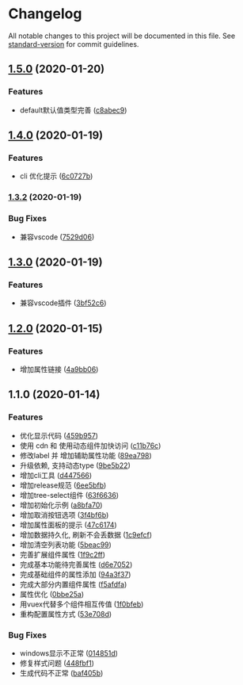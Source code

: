 # Changelog

All notable changes to this project will be documented in this file. See [standard-version](https://github.com/conventional-changelog/standard-version) for commit guidelines.

## [1.5.0](https://github.com/dream2023/vue-ele-form-generator/compare/v1.4.0...v1.5.0) (2020-01-20)


### Features

* default默认值类型完善 ([c8abec9](https://github.com/dream2023/vue-ele-form-generator/commit/c8abec90d4d4db2f8435ede872ccceed08e34f03))

## [1.4.0](https://github.com/dream2023/vue-ele-form-generator/compare/v1.3.2...v1.4.0) (2020-01-19)


### Features

* cli 优化提示 ([6c0727b](https://github.com/dream2023/vue-ele-form-generator/commit/6c0727bc013bff133b47d3628d93f57b0c07eb0a))

### [1.3.2](https://github.com/dream2023/vue-ele-form-generator/compare/v1.3.0...v1.3.2) (2020-01-19)


### Bug Fixes

* 兼容vscode ([7529d06](https://github.com/dream2023/vue-ele-form-generator/commit/7529d064a0054c8fb3469ff2985a9993594a9f02))

## [1.3.0](https://github.com/dream2023/vue-ele-form-generator/compare/v1.2.0...v1.3.0) (2020-01-19)


### Features

* 兼容vscode插件 ([3bf52c6](https://github.com/dream2023/vue-ele-form-generator/commit/3bf52c6996b9c031aacff5a44ac9aacb0702f65b))

## [1.2.0](https://github.com/dream2023/vue-ele-form-generator/compare/v1.1.0...v1.2.0) (2020-01-15)


### Features

* 增加属性链接 ([4a9bb06](https://github.com/dream2023/vue-ele-form-generator/commit/4a9bb065bba2a2e53bd7b12cdb63c36af7f84261))

## 1.1.0 (2020-01-14)


### Features

* 优化显示代码 ([459b957](https://github.com/dream2023/vue-ele-form-generator/commit/459b957d734eab16a2469983583d37ad08a280f6))
* 使用 cdn 和 使用动态组件加快访问 ([c11b76c](https://github.com/dream2023/vue-ele-form-generator/commit/c11b76c4a6e1274742b2c0d79ae1af25f4205908))
* 修改label 并 增加辅助属性功能 ([89ea798](https://github.com/dream2023/vue-ele-form-generator/commit/89ea7987f04c2b48f22789ee112a2813a8ce18bc))
* 升级依赖, 支持动态type ([9be5b22](https://github.com/dream2023/vue-ele-form-generator/commit/9be5b2293f9855212f551a2f0f64c4f672fa0a4d))
* 增加cli工具 ([d447566](https://github.com/dream2023/vue-ele-form-generator/commit/d44756653c9fe6ba897a4974bd247d9289fc58cc))
* 增加release规范 ([6ee5bfb](https://github.com/dream2023/vue-ele-form-generator/commit/6ee5bfb447de5d45bc4ca668fcc44086ced3b13f))
* 增加tree-select组件 ([63f6636](https://github.com/dream2023/vue-ele-form-generator/commit/63f6636fc1ca930ad9aad7a4bd516058156d1f24))
* 增加初始化示例 ([a8bfa70](https://github.com/dream2023/vue-ele-form-generator/commit/a8bfa70b2741893c3fb30633134e02811c43e1dc))
* 增加取消按钮选项 ([3f4bf6b](https://github.com/dream2023/vue-ele-form-generator/commit/3f4bf6bbbb807b284f1186e0ad48f1acd38402bf))
* 增加属性面板的提示 ([47c6174](https://github.com/dream2023/vue-ele-form-generator/commit/47c617484914d0d1b9516b9f678d28c173b3aba2))
* 增加数据持久化, 刷新不会丢数据 ([1c9efcf](https://github.com/dream2023/vue-ele-form-generator/commit/1c9efcf1da5fb7c1c0d2c4207a5e349a4c1434df))
* 增加清空列表功能 ([5beac99](https://github.com/dream2023/vue-ele-form-generator/commit/5beac9926c751254c074a3ce948e458123d7f457))
* 完善扩展组件属性 ([1f9c2ff](https://github.com/dream2023/vue-ele-form-generator/commit/1f9c2ff058988848ee1ce3bf481dc7c92ca3217a))
* 完成基本功能待完善属性 ([d6e7052](https://github.com/dream2023/vue-ele-form-generator/commit/d6e70520d0564e026543c68042b0c4abbbdc782f))
* 完成基础组件的属性添加 ([94a3f37](https://github.com/dream2023/vue-ele-form-generator/commit/94a3f3716cbbc01ac8febd1f10b02842030fd02a))
* 完成大部分内置组件属性 ([f5afdfa](https://github.com/dream2023/vue-ele-form-generator/commit/f5afdfaa733a49a09ff58193eba2107aadff8822))
* 属性优化 ([0bbe25a](https://github.com/dream2023/vue-ele-form-generator/commit/0bbe25aee811cb9bbe6cf197191f67104f07fb4a))
* 用vuex代替多个组件相互传值 ([1f0bfeb](https://github.com/dream2023/vue-ele-form-generator/commit/1f0bfeb0c46ecf95bba67689ef705ab35d632a61))
* 重构配置属性方式 ([53e708d](https://github.com/dream2023/vue-ele-form-generator/commit/53e708d5ad9e0e1f54824e31b9258b7fe7b3dc9f))


### Bug Fixes

* windows显示不正常 ([014851d](https://github.com/dream2023/vue-ele-form-generator/commit/014851d3234275a7d358e940fbb5b31ecf2996c5))
* 修复样式问题 ([448fbf1](https://github.com/dream2023/vue-ele-form-generator/commit/448fbf1007f514175bdcbe7418d4a6e84ae01bfe))
* 生成代码不正常 ([baf405b](https://github.com/dream2023/vue-ele-form-generator/commit/baf405b35c71a5eff07ee4a3f430e904089a7e2e))
